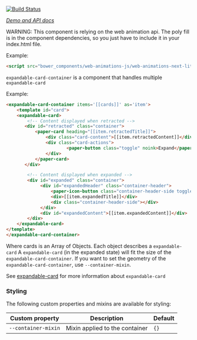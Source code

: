 [![Build Status](https://travis-ci.org/willydouhard/expandable-card-container.svg?branch=master)](https://travis-ci.org/willydouhard/expandable-card-container)

_[Demo and API docs](https://willydouhard.github.io/expandable-card-container/components/expandable-card-container/)_

WARNING: This component is relying on the web animation api. The poly fill is in the component dependencies, so you just have to include it in your index.html file.

Example:

```html
<script src="bower_components/web-animations-js/web-animations-next-lite.min.js"></script>
```

`expandable-card-container` is a component that handles multiple `expandable-card`

Example:

```html
<expandable-card-container items='[[cards]]' as='item'>
    <template id="card">
    <expandable-card>
	    <!-- Content displayed when retracted -->
	   <div id="retracted" class="container">
		   <paper-card heading="[[item.retractedTitle]]">
			   <div class="card-content">[[item.retractedContent]]</div>
			   <div class="card-actions">
					   <paper-button class="toggle" noink>Expand</paper-button>
			   </div>
		   </paper-card>
	   </div>

	    <!-- Content displayed when expanded -->
	    <div id="expanded" class="container">
		     <div id="expandedHeader" class="container-header">
			     <paper-icon-button class="container-header-side toggle"noink icon="arrow-back"></paper-icon-button>
			     <div>[[item.expandedTitle]]</div>
			     <div class="container-header-side"></div>
		     </div>
		     <div id="expandedContent">[[item.expandedContent]]</div>
	    </div>
    </expandable-card>
</template>
</expandable-card-container>
```

Where cards is an Array of Objects. Each object describes a `expandable-card`
A `expandable-card` (in the expanded state) will fit the size of the `expandable-card-container`.
If you want to set the geometry of the `expandable-card-container`, use `--container-mixin`.

See [expandable-card](https://customelements.io/willydouhard/expandable-card/) for more information about `expandable-card`

### Styling
The following custom properties and mixins are available for styling:

| Custom property | Description | Default |
| ----------------|-------------|---------- |
| `--container-mixin` | Mixin applied to the container | `{}` |
